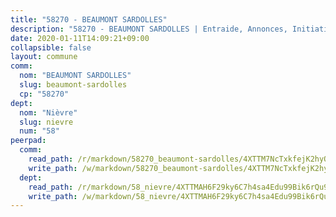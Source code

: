 ```yaml
---
title: "58270 - BEAUMONT SARDOLLES"
description: "58270 - BEAUMONT SARDOLLES | Entraide, Annonces, Initiatives"
date: 2020-01-11T14:09:21+09:00
collapsible: false
layout: commune
comm:
  nom: "BEAUMONT SARDOLLES"
  slug: beaumont-sardolles
  cp: "58270"
dept:
  nom: "Nièvre"
  slug: nievre
  num: "58"
peerpad:
  comm:
    read_path: /r/markdown/58270_beaumont-sardolles/4XTTM7NcTxkfejK2hyQBuVz4TJLwCYvfPWrkvdjNRLJejUCuN
    write_path: /w/markdown/58270_beaumont-sardolles/4XTTM7NcTxkfejK2hyQBuVz4TJLwCYvfPWrkvdjNRLJejUCuN-K3TgUqepwLakTc7SCD8H3GSHZ6UTF5dkmCysQXFT92PmCZKt91xG5gfcMvxkUE9w33558hhZwDNbbkXhfm5Eb9mryx1pTLe2ijHUkyTu6XSed951dHRiT8QEF6d7HWDsYusWccrL
  dept:
    read_path: /r/markdown/58_nievre/4XTTMAH6F29ky6C7h4sa4Edu99Bik6rQu9XbiuBD1DvLw22pb
    write_path: /w/markdown/58_nievre/4XTTMAH6F29ky6C7h4sa4Edu99Bik6rQu9XbiuBD1DvLw22pb-K3TgUtHs3LnA4VP5N1eQxK9UkiWFz8M5ZP7N97wnUEM9Wfw65apM3LnvEX8HhP2Sd27LDh5t4GgmkbGDUaCqpnkD9BJGbaMbkS8idf1DYkYaRo6rACHXiR4PjahH89PiAFqFL3Lf
---
```



